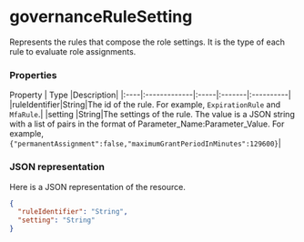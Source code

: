 # governanceRuleSetting

Represents the rules that compose the role settings. It is the type of each rule to evaluate role assignments.


### Properties
Property 	   | Type |Description|
|:----|:-------------|:-----|:-------|:----------|
|ruleIdentifier|String|The id of the rule. For example, ``ExpirationRule`` and ``MfaRule``.|
|setting       |String|The settings of the rule. The value is a JSON string with a list of pairs in the format of Parameter_Name:Parameter_Value. For example, `{"permanentAssignment":false,"maximumGrantPeriodInMinutes":129600}`|

### JSON representation

Here is a JSON representation of the resource.

```json
{
  "ruleIdentifier": "String",
  "setting": "String"
}

```